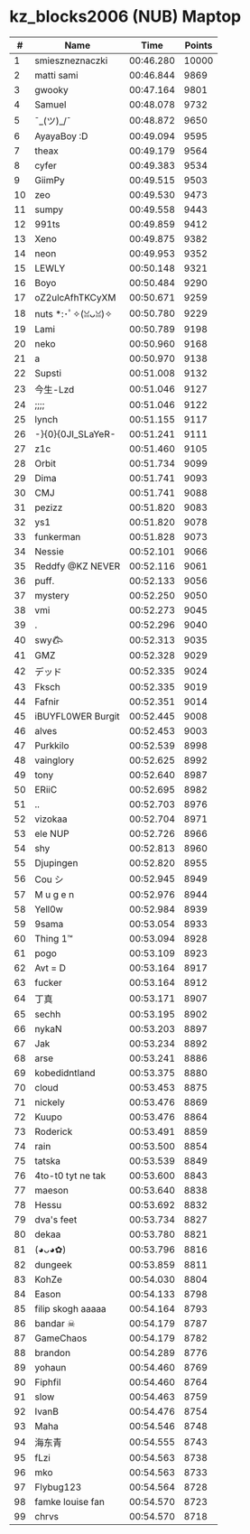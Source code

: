 # kz_blocks2006 (NUB) Maptop

|  # | Name | Time | Points |
|-------------- | -------------- | -------------- | -------------- | 
| 1 | smieszneznaczki | 00:46.280 | 10000 | 
| 2 | matti sami | 00:46.844 | 9869 | 
| 3 | gwooky | 00:47.164 | 9801 | 
| 4 | Samuel | 00:48.078 | 9732 | 
| 5 | ¯\_(ツ)_/¯ | 00:48.872 | 9650 | 
| 6 | AyayaBoy :D | 00:49.094 | 9595 | 
| 7 | theax | 00:49.179 | 9564 | 
| 8 | cyfer | 00:49.383 | 9534 | 
| 9 | GiimPy | 00:49.515 | 9503 | 
| 10 | zeo | 00:49.530 | 9473 | 
| 11 | sumpy | 00:49.558 | 9443 | 
| 12 | 991ts | 00:49.859 | 9412 | 
| 13 | Xeno | 00:49.875 | 9382 | 
| 14 | neon | 00:49.953 | 9352 | 
| 15 | LEWLY | 00:50.148 | 9321 | 
| 16 | Boyo | 00:50.484 | 9290 | 
| 17 | oZ2ulcAfhTKCyXM | 00:50.671 | 9259 | 
| 18 | nuts *:･ﾟ✧(ꈍᴗꈍ)✧ | 00:50.780 | 9229 | 
| 19 | Lami | 00:50.789 | 9198 | 
| 20 | neko | 00:50.960 | 9168 | 
| 21 | a | 00:50.970 | 9138 | 
| 22 | Supsti | 00:51.008 | 9132 | 
| 23 | 今生-Lzd | 00:51.046 | 9127 | 
| 24 | ;;;; | 00:51.046 | 9122 | 
| 25 | lynch | 00:51.155 | 9117 | 
| 26 | -}{0}{0JI_SLaYeR- | 00:51.241 | 9111 | 
| 27 | z1c | 00:51.460 | 9105 | 
| 28 | Orbit | 00:51.734 | 9099 | 
| 29 | Dima | 00:51.741 | 9093 | 
| 30 | CMJ | 00:51.741 | 9088 | 
| 31 | pezizz | 00:51.820 | 9083 | 
| 32 | ys1 | 00:51.820 | 9078 | 
| 33 | funkerman | 00:51.828 | 9073 | 
| 34 | Nessie | 00:52.101 | 9066 | 
| 35 | Reddfy @KZ NEVER | 00:52.116 | 9061 | 
| 36 | puff. | 00:52.133 | 9056 | 
| 37 | mystery | 00:52.250 | 9050 | 
| 38 | vmi | 00:52.273 | 9045 | 
| 39 | . | 00:52.296 | 9040 | 
| 40 | swy𐂃 | 00:52.313 | 9035 | 
| 41 | GMZ | 00:52.328 | 9029 | 
| 42 | デッド | 00:52.335 | 9024 | 
| 43 | Fksch | 00:52.335 | 9019 | 
| 44 | Fafnir | 00:52.351 | 9014 | 
| 45 | iBUYFL0WER Burgit | 00:52.445 | 9008 | 
| 46 | alves | 00:52.453 | 9003 | 
| 47 | Purkkilo | 00:52.539 | 8998 | 
| 48 | vainglory | 00:52.625 | 8992 | 
| 49 | tony | 00:52.640 | 8987 | 
| 50 | ERiiC | 00:52.695 | 8982 | 
| 51 | .. | 00:52.703 | 8976 | 
| 52 | vizokaa | 00:52.704 | 8971 | 
| 53 | ele NUP | 00:52.726 | 8966 | 
| 54 | shy | 00:52.813 | 8960 | 
| 55 | Djupingen | 00:52.820 | 8955 | 
| 56 | Cou シ | 00:52.945 | 8949 | 
| 57 | M u g e n | 00:52.976 | 8944 | 
| 58 | Yell0w | 00:52.984 | 8939 | 
| 59 | 9sama | 00:53.054 | 8933 | 
| 60 | Thing 1™ | 00:53.094 | 8928 | 
| 61 | pogo | 00:53.109 | 8923 | 
| 62 | Avt = D | 00:53.164 | 8917 | 
| 63 | fucker | 00:53.164 | 8912 | 
| 64 | 丁真 | 00:53.171 | 8907 | 
| 65 | sechh | 00:53.195 | 8902 | 
| 66 | nykaN | 00:53.203 | 8897 | 
| 67 | Jak | 00:53.234 | 8892 | 
| 68 | arse | 00:53.241 | 8886 | 
| 69 | kobedidntland | 00:53.375 | 8880 | 
| 70 | cloud | 00:53.453 | 8875 | 
| 71 | nickely | 00:53.476 | 8869 | 
| 72 | Kuupo | 00:53.476 | 8864 | 
| 73 | Roderick | 00:53.491 | 8859 | 
| 74 | rain | 00:53.500 | 8854 | 
| 75 | tatska | 00:53.539 | 8849 | 
| 76 | 4to-t0 tyt ne tak | 00:53.600 | 8843 | 
| 77 | maeson | 00:53.640 | 8838 | 
| 78 | Hessu | 00:53.692 | 8832 | 
| 79 | dva's feet | 00:53.734 | 8827 | 
| 80 | dekaa | 00:53.780 | 8821 | 
| 81 | (◕ᴗ◕✿) | 00:53.796 | 8816 | 
| 82 | dungeek | 00:53.859 | 8811 | 
| 83 | KohZe | 00:54.030 | 8804 | 
| 84 | Eason | 00:54.133 | 8798 | 
| 85 | filip skogh aaaaa | 00:54.164 | 8793 | 
| 86 | bandar ☠ | 00:54.179 | 8787 | 
| 87 | GameChaos | 00:54.179 | 8782 | 
| 88 | brandon | 00:54.289 | 8776 | 
| 89 | yohaun | 00:54.460 | 8769 | 
| 90 | Fiphfil | 00:54.460 | 8764 | 
| 91 | slow | 00:54.463 | 8759 | 
| 92 | IvanB | 00:54.476 | 8754 | 
| 93 | Maha | 00:54.546 | 8748 | 
| 94 | 海东青 | 00:54.555 | 8743 | 
| 95 | fLzi | 00:54.563 | 8738 | 
| 96 | mko | 00:54.563 | 8733 | 
| 97 | Flybug123 | 00:54.564 | 8728 | 
| 98 | famke louise fan | 00:54.570 | 8723 | 
| 99 | chrvs | 00:54.570 | 8718 | 

